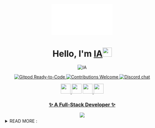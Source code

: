 <div align="center">
<a href="https://github.com/DevHezoo/">
<img src="https://raw.githubusercontent.com/IbrahimAmin2024/Python/main/Archive/Logos/256_128.gif" height="100">
</a>
<h1>Hello, I'm <a href="https://github.com/DevHezoo/">IA</a><img src="https://raw.githubusercontent.com/DevIbrahimAmin/Archive/main/Emojis/wave.gif" width="30px" height="30px"> </h1>
<p align="center"> <img src="https://komarev.com/ghpvc/?username=DevHezoo&label=Profile%20views&color=0059b3&style=flat-square&label=VIEWS" alt="IA" /> </p>

<a href="https://gitpod.io/#https://github.com/DevHezoo/">
<img src="https://img.shields.io/badge/Gitpod-Ready--to--Code-blue?&color=0059b3&logo=gitpod&style=flat-square" height="20" alt="Gitpod Ready-to-Code">
</a>

<a href="https://github.com/DevHezoo/">
<img src="https://img.shields.io/static/v1.svg?label=Contributions&message=Welcome&color=0059b3&logo=C&style=flat-square" height="20" alt="Contributions Welcome">
</a>

<a href="https://discord.gg/bVGQA3gk4z">
  <img src="https://img.shields.io/discord/1083781801262186557?color=0059b3&label=Discord&logo=discord&style=flat-square" height="20" alt="Discord chat">
</a>
<p></p>

<p align="center">
<a href="http://dev-ia.fast-page.org/" alt="portfolio"><img height="32" width="32" src="https://cdn.jsdelivr.net/npm/simple-icons@3.13.0/icons/worldhealthorganization.svg" />
<a href="https://www.linkedin.com/in/Dev-IA/" alt="linkedin"><img height="32" width="32" src="https://cdn.jsdelivr.net/npm/simple-icons@v3/icons/linkedin.svg" /></a>
<a href="https://www.facebook.com/IAIBO/" alt="facebook"><img height="32" width="32" src="https://cdn.jsdelivr.net/npm/simple-icons@3.13.0/icons/facebook.svg" /> 
<a href="https://en.wikipedia.org/wiki/User:IAIBO" alt="wiki"><img height="32" width="32" src="https://cdn.jsdelivr.net/npm/simple-icons@3.13.0/icons/wikipedia.svg" />
</p>

<h3>✨ A Full-Stack Developer ✨</h3> 
<a href="https://github.com/DevHezoo/">
<img src="https://github-readme-stats.vercel.app/api/top-langs/?username=DevHezoo&hide_progress=false&theme=merko" height="170">
</a>
<br>

</div>

<details>
<summary>
READ MORE :
</summary>

```sh
Asap will update my new repo projects. as well 🥴
```
  
Implementations are for learning purposes only. They may be less efficient than the implementations in other repos 🐶.

## Community Channels
  
We are on [Discord](https://discord.gg/bVGQA3gk4z) ! Community channels are a great way for you to ask questions and get help. Please join us!
<br> 

<h3 align="left">Languages and Tools :</h3>

<p align="left">
<img src="https://raw.githubusercontent.com/IbrahimAmin2024/Python/f7ef2c28179f15e2699e1359970aa98c4db164f6/Archive/Icons/c-original.svg" alt="C" width="35"/>
<img src="https://raw.githubusercontent.com/IbrahimAmin2024/Python/f7ef2c28179f15e2699e1359970aa98c4db164f6/Archive/Icons/cplusplus-original.svg" alt="C++" width="30"/>
<img src="https://raw.githubusercontent.com/IbrahimAmin2024/Python/f7ef2c28179f15e2699e1359970aa98c4db164f6/Archive/Icons/csharp-original.svg" alt="C#" width="35"/>
<img src="https://raw.githubusercontent.com/IbrahimAmin2024/Python/f7ef2c28179f15e2699e1359970aa98c4db164f6/Archive/Icons/gcc-original.svg" alt="GCC" width="30"/>
<img src="https://raw.githubusercontent.com/IbrahimAmin2024/Python/f7ef2c28179f15e2699e1359970aa98c4db164f6/Archive/Icons/java-original.svg" alt="Java" width="30"/>
<img src="https://raw.githubusercontent.com/IbrahimAmin2024/Python/f7ef2c28179f15e2699e1359970aa98c4db164f6/Archive/Icons/python-original.svg" alt="Python" width="35"/>
<img src="https://raw.githubusercontent.com/IbrahimAmin2024/Python/f7ef2c28179f15e2699e1359970aa98c4db164f6/Archive/Icons/dart-original.svg" alt="Dart" width="30"/>
<img src="https://raw.githubusercontent.com/IbrahimAmin2024/Python/f7ef2c28179f15e2699e1359970aa98c4db164f6/Archive/Icons/solidity-original.svg" alt="Solidity" width="30"/>
<img src="https://raw.githubusercontent.com/IbrahimAmin2024/Python/f7ef2c28179f15e2699e1359970aa98c4db164f6/Archive/Icons/git-original.svg" alt="Git" width="35"/>
<img src="https://raw.githubusercontent.com/IbrahimAmin2024/Python/f7ef2c28179f15e2699e1359970aa98c4db164f6/Archive/Icons/linux-original.svg" alt="Linux" width="30"/>
<img src="https://raw.githubusercontent.com/IbrahimAmin2024/Python/f7ef2c28179f15e2699e1359970aa98c4db164f6/Archive/Icons/html5.svg" alt="Html5" width="35"/>
<img src="https://raw.githubusercontent.com/IbrahimAmin2024/Python/f7ef2c28179f15e2699e1359970aa98c4db164f6/Archive/Icons/css3.svg" alt="Css" width="35"/>
<img src="https://raw.githubusercontent.com/IbrahimAmin2024/Python/f7ef2c28179f15e2699e1359970aa98c4db164f6/Archive/Icons/javascript-original.svg"alt="Java Script"width="35"/>
<img src="https://raw.githubusercontent.com/IbrahimAmin2024/Python/f7ef2c28179f15e2699e1359970aa98c4db164f6/Archive/Icons/nodejs-original.svg" alt="Node.js" width="30"/>
<img src="https://raw.githubusercontent.com/IbrahimAmin2024/Python/f7ef2c28179f15e2699e1359970aa98c4db164f6/Archive/Icons/express-original.svg"alt="Express.js"width="30"/>
<img src="https://raw.githubusercontent.com/IbrahimAmin2024/Python/f7ef2c28179f15e2699e1359970aa98c4db164f6/Archive/Icons/GraphQL.svg"alt="GraphQL"width="30"/>
<img src="https://raw.githubusercontent.com/IbrahimAmin2024/Python/f7ef2c28179f15e2699e1359970aa98c4db164f6/Archive/Icons/Php.svg"alt="Php"width="35"/>
<img src="https://raw.githubusercontent.com/IbrahimAmin2024/Python/f7ef2c28179f15e2699e1359970aa98c4db164f6/Archive/Icons/Laravel.svg"alt="Laravel"width="35"/>
<img src="https://raw.githubusercontent.com/IbrahimAmin2024/Python/f7ef2c28179f15e2699e1359970aa98c4db164f6/Archive/Icons/docker-original.svg"alt="Docker"width="30"/>
<img src="https://raw.githubusercontent.com/IbrahimAmin2024/Python/f7ef2c28179f15e2699e1359970aa98c4db164f6/Archive/Icons/openal.svg"alt="OpenAl"width="30"/>
</p>
<br>

Should you need any further information, please do not hesitate to contact me :<br>
  ```bash
  i.a@programmer.net
  ```
